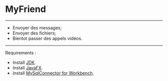 # MyFriend
---
- Envoyer des messages;
- Envoyer des fichiers;
- Bientot passer des appels vidéos.
---

Requirements :

- Install [JDK](https://www.oracle.com/java/technologies/downloads/).
- Install [JavaFX](https://www.oracle.com/java/technologies/javase/javafx-overview.html).
- Install [MySqlConnector for Workbench](https://dev.mysql.com/downloads/connector/j/).

